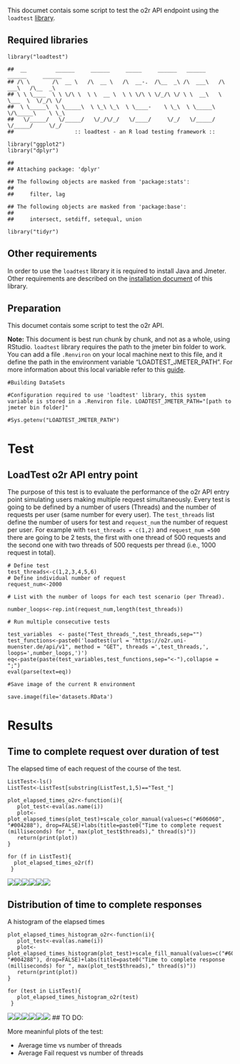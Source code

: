 This documet contais some script to test the o2r API endpoint using the
`loadtest` [library](https://github.com/tmobile/loadtest).

Required libraries
------------------

    library("loadtest")

    ##  __         ______     ______     _____     ______   ______     ______     ______
    ## /\ \       /\  __ \   /\  __ \   /\  __-.  /\__  _\ /\  ___\   /\  ___\   /\__  _\
    ## \ \ \____  \ \ \/\ \  \ \  __ \  \ \ \/\ \ \/_/\ \/ \ \  __\   \ \___  \  \/_/\ \/
    ##  \ \_____\  \ \_____\  \ \_\ \_\  \ \____-    \ \_\  \ \_____\  \/\_____\    \ \_\
    ##   \/_____/   \/_____/   \/_/\/_/   \/____/     \/_/   \/_____/   \/_____/     \/_/
    ##                   :: loadtest - an R load testing framework ::

    library("ggplot2")
    library("dplyr")

    ## 
    ## Attaching package: 'dplyr'

    ## The following objects are masked from 'package:stats':
    ## 
    ##     filter, lag

    ## The following objects are masked from 'package:base':
    ## 
    ##     intersect, setdiff, setequal, union

    library("tidyr")

Other requirements
------------------

In order to use the `loadtest` library it is required to install Java
and Jmeter. Other requirements are described on the [installation
document](https://github.com/tmobile/loadtest#installation) of this
library.

Preparation
-----------

This documet contais some script to test the o2r API.

**Note:** This document is best run chunk by chunk, and not as a whole,
using RStudio. `loadtest` library requires the path to the jmeter bin
folder to work. You can add a file `.Renviron` on your local machine
next to this file, and it define the path in the environment variable
“LOADTEST\_JMETER\_PATH”. For more information about this local variable
refer to this
[guide](https://github.com/tmobile/loadtest#installing-jmeter).

    #Building DataSets

    #Configuration required to use 'loadtest' library, this system variable is stored in a .Renviron file. LOADTEST_JMETER_PATH="[path to jmeter bin folder]"

    #Sys.getenv("LOADTEST_JMETER_PATH")

Test
====

LoadTest o2r API entry point
----------------------------

The purpose of this test is to evaluate the performance of the o2r API
entry point simulating users making multiple request simultaneously.
Every test is going to be defined by a number of users (Threads) and the
number of requests per user (same number for every user). The
`test_threads` list define the number of users for test and
`request_num` the number of request per user. For example with
`test_threads = c(1,2)` and `request_num =500` there are going to be 2
tests, the first with one thread of 500 requests and the second one with
two threads of 500 requests per thread (i.e., 1000 request in total).

    # Define test
    test_threads<-c(1,2,3,4,5,6)
    # Define individual number of request
    request_num<-2000

    # List with the number of loops for each test scenario (per Thread). 

    number_loops<-rep.int(request_num,length(test_threads))

    # Run multiple consecutive tests

    test_variables  <- paste("Test_threads_",test_threads,sep="")
    test_functions<-paste0('loadtest(url = "https://o2r.uni-muenster.de/api/v1", method = "GET", threads =',test_threads,', loops=',number_loops,')')
    eq<-paste(paste(test_variables,test_functions,sep="<-"),collapse = ";")
    eval(parse(text=eq))

    #Save image of the current R environment

    save.image(file='datasets.RData')

Results
=======

Time to complete request over duration of test
----------------------------------------------

The elapsed time of each request of the course of the test.

    ListTest<-ls()
    ListTest<-ListTest[substring(ListTest,1,5)=="Test_"]

    plot_elapsed_times_o2r<-function(i){
       plot_test<-eval(as.name(i))
       plot<-plot_elapsed_times(plot_test)+scale_color_manual(values=c("#606060", "#004288"), drop=FALSE)+labs(title=paste0("Time to complete request (milliseconds) for ", max(plot_test$threads)," thread(s)"))
       return(print(plot))
    }

    for (f in ListTest){
      plot_elapsed_times_o2r(f)
     }

![](load_test_endpoint_files/figure-markdown_strict/elapsedTime-1.png)![](load_test_endpoint_files/figure-markdown_strict/elapsedTime-2.png)![](load_test_endpoint_files/figure-markdown_strict/elapsedTime-3.png)![](load_test_endpoint_files/figure-markdown_strict/elapsedTime-4.png)![](load_test_endpoint_files/figure-markdown_strict/elapsedTime-5.png)![](load_test_endpoint_files/figure-markdown_strict/elapsedTime-6.png)

Distribution of time to complete responses
------------------------------------------

A histogram of the elapsed times

    plot_elapsed_times_histogram_o2r<-function(i){
       plot_test<-eval(as.name(i))
       plot<- plot_elapsed_times_histogram(plot_test)+scale_fill_manual(values=c("#606060", "#004288"), drop=FALSE)+labs(title=paste0("Time to complete response (milliseconds) for ", max(plot_test$threads)," thread(s)"))
       return(print(plot))
    }

    for (test in ListTest){
       plot_elapsed_times_histogram_o2r(test)
     }

![](load_test_endpoint_files/figure-markdown_strict/histogram-1.png)![](load_test_endpoint_files/figure-markdown_strict/histogram-2.png)![](load_test_endpoint_files/figure-markdown_strict/histogram-3.png)![](load_test_endpoint_files/figure-markdown_strict/histogram-4.png)![](load_test_endpoint_files/figure-markdown_strict/histogram-5.png)![](load_test_endpoint_files/figure-markdown_strict/histogram-6.png)
\#\# TO DO:

More meaninful plots of the test:

-   Average time vs number of threads
-   Average Fail request vs number of threads
